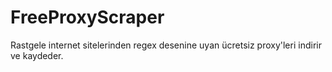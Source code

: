 # FreeProxyScraper
Rastgele internet sitelerinden regex desenine uyan ücretsiz proxy'leri indirir ve kaydeder.
